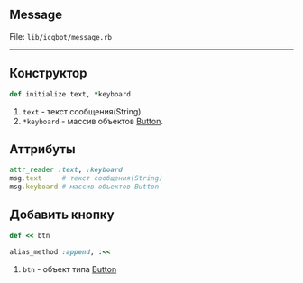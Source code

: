 Message
---

File: `lib/icqbot/message.rb`

---

## Конструктор
```ruby
def initialize text, *keyboard
```
1. `text` - текст сообщения(String).
2. `*keyboard` - массив объектов [Button](./button.md).

## Аттрибуты 
```ruby
attr_reader :text, :keyboard
msg.text     # текст сообщения(String)
msg.keyboard # массив объектов Button
```

## Добавить кнопку
```ruby
def << btn
```
```ruby
alias_method :append, :<<
```
1. `btn` - объект типа [Button](./button.md)